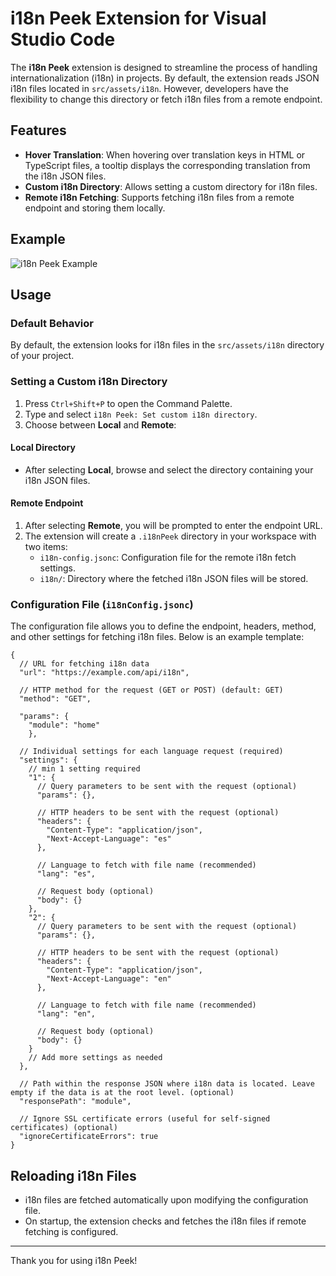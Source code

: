 # i18n Peek Extension for Visual Studio Code

The **i18n Peek** extension is designed to streamline the process of handling internationalization (i18n) in projects. By default, the extension reads JSON i18n files located in `src/assets/i18n`. However, developers have the flexibility to change this directory or fetch i18n files from a remote endpoint.

## Features

- **Hover Translation**: When hovering over translation keys in HTML or TypeScript files, a tooltip displays the corresponding translation from the i18n JSON files.
- **Custom i18n Directory**: Allows setting a custom directory for i18n files.
- **Remote i18n Fetching**: Supports fetching i18n files from a remote endpoint and storing them locally.

## Example 

![i18n Peek Example](https://raw.githubusercontent.com/RockyCott/i18n-peek/master/assets/resultado.jpg)

## Usage

### Default Behavior

By default, the extension looks for i18n files in the `src/assets/i18n` directory of your project.

### Setting a Custom i18n Directory

1. Press `Ctrl+Shift+P` to open the Command Palette.
2. Type and select `i18n Peek: Set custom i18n directory`.
3. Choose between **Local** and **Remote**:

#### Local Directory

- After selecting **Local**, browse and select the directory containing your i18n JSON files.

#### Remote Endpoint

1. After selecting **Remote**, you will be prompted to enter the endpoint URL.
2. The extension will create a `.i18nPeek` directory in your workspace with two items:
   - `i18n-config.jsonc`: Configuration file for the remote i18n fetch settings.
   - `i18n/`: Directory where the fetched i18n JSON files will be stored.

### Configuration File (`i18nConfig.jsonc`)

The configuration file allows you to define the endpoint, headers, method, and other settings for fetching i18n files. Below is an example template:

```jsonc
{
  // URL for fetching i18n data
  "url": "https://example.com/api/i18n",

  // HTTP method for the request (GET or POST) (default: GET)
  "method": "GET",

  "params": {
    "module": "home"
    },

  // Individual settings for each language request (required)
  "settings": {
    // min 1 setting required
    "1": {
      // Query parameters to be sent with the request (optional)
      "params": {},

      // HTTP headers to be sent with the request (optional)
      "headers": {
        "Content-Type": "application/json",
        "Next-Accept-Language": "es"
      },

      // Language to fetch with file name (recommended)
      "lang": "es",

      // Request body (optional)
      "body": {}
    },
    "2": {
      // Query parameters to be sent with the request (optional)
      "params": {},

      // HTTP headers to be sent with the request (optional)
      "headers": {
        "Content-Type": "application/json",
        "Next-Accept-Language": "en"
      },

      // Language to fetch with file name (recommended)
      "lang": "en",

      // Request body (optional)
      "body": {}
    }
    // Add more settings as needed
  },
  
  // Path within the response JSON where i18n data is located. Leave empty if the data is at the root level. (optional)
  "responsePath": "module",
  
  // Ignore SSL certificate errors (useful for self-signed certificates) (optional)
  "ignoreCertificateErrors": true
}
```
## Reloading i18n Files

- i18n files are fetched automatically upon modifying the configuration file.
- On startup, the extension checks and fetches the i18n files if remote fetching is configured.
  
---
Thank you for using i18n Peek!